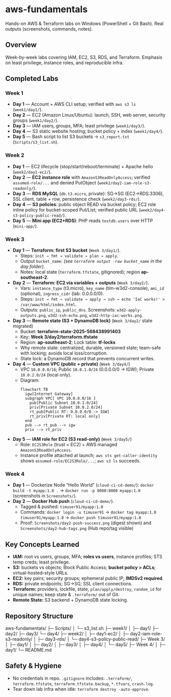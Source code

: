 # aws-fundamentals
Hands-on AWS & Terraform labs on Windows (PowerShell + Git Bash). Real outputs (screenshots, commands, notes).

## Overview
Week-by-week labs covering IAM, EC2, S3, RDS, and Terraform. Emphasis on least privilege, instance roles, and reproducible infra.

## Completed Labs
### Week 1
- **Day 1** — Account + AWS CLI setup; verified with `aws s3 ls` (`week1/day1/`).
- **Day 2** — EC2 (Amazon Linux/Ubuntu): launch, SSH, web server, security groups (`week1/day2/`).
- **Day 3** — IAM users, groups, MFA; least privilege (`week1/day3/`).
- **Day 4** — S3 static website hosting; bucket policy + index (`week1/day4/`).
- **Day 5** — Bash script to list S3 buckets → `s3_report.txt` (`Scripts/s3_list.sh`).

### Week 2
- **Day 1** — EC2 lifecycle (stop/start/reboot/terminate) + Apache hello (`week2/day1-ec2/`).
- **Day 2** — **EC2 instance role** with `AmazonS3ReadOnlyAccess`; verified `assumed-role/...` and denied PutObject (`week2/day2-iam-role-s3-readonly/`).
- **Day 3** — **RDS MySQL** (`db.t3.micro`, private): SG→SG (EC2→RDS:3306), SSL client, table + row, persistence check (`week2/day3-rds/`).
- **Day 4** — **S3 policies**: public object READ via bucket policy; EC2 role inline policy for bucket-scoped Put/List; verified public URL (`week2/day4-s3-policy-public-read/`).
- **Day 5** — **Mini app (EC2+RDS)**: PHP reads `testdb.users` over HTTP (`mini-app/`).

### Week 3
- **Day 1** — **Terraform: first S3 bucket** (`Week 3/day1/`).
  - Steps: `init → fmt → validate → plan → apply`.
  - Output `bucket_name`: *(see `terraform output -raw bucket_name` in the day folder)*.
  - Notes: local state (`terraform.tfstate`, gitignored); region **ap-southeast-2**.
- **Day 2** — **Terraform: EC2 via variables + outputs** (`Week 3/day2/`).
  - Vars: `instance_type` (t3.micro), `key_name` (tim-w3d2-console), `ami_id` (optional), `ingress_cidr` (lab: 0.0.0.0/0).
  - Steps: `init → fmt → validate → apply → ssh → echo 'IaC works!' > /var/www/html/index.html`.
  - Outputs: `public_ip`, `public_dns`. Screenshots: `w3d2-apply-outputs.png`, `w3d2-ssh-echo.png`, `w3d2-http-iac-works.png`.
- **Day 3** — **Remote state (S3 + DynamoDB lock)** (`Week 3/day2/` state migrated)
  - Bucket: **terraform-state-2025-568438991403**  
  - Key: **Week 3/day2/terraform.tfstate**  
  - Region: **ap-southeast-2**; Lock table: **tf-locks**  
  - Why remote state: centralized, durable, versioned state; team-safe with locking; avoids local loss/corruption.  
  - State lock: a DynamoDB record that prevents concurrent writes.
- **Day 4** — **Custom VPC (public + private)** (`Week 3/day4/`)
  - VPC `10.0.0.0/16`; Public `10.0.1.0/24` (0.0.0.0/0 → IGW); Private `10.0.2.0/24` (local only).
  - Diagram:
    ```mermaid
    flowchart TB
      igw[Internet Gateway]
      subgraph VPC[ VPC 10.0.0.0/16 ]
        pub[Public Subnet 10.0.1.0/24]
        priv[Private Subnet 10.0.2.0/24]
        rt_pub[Public RT: 0.0.0.0/0 -> IGW]
        rt_priv[Private RT: local only]
      end
      pub --> rt_pub --> igw
      priv --> rt_priv
    ```
- **Day 5** — **IAM role for EC2 (S3 read-only)** (`Week 3/day5/`)
  - Role: `EC2S3Role` (trust = EC2) + AWS managed `AmazonS3ReadOnlyAccess`.
  - Instance profile attached at launch; `aws sts get-caller-identity` shows `assumed-role/EC2S3Role/...`; `aws s3 ls` succeeds.

### Week 4

- **Day 1** — Dockerize Node “Hello World” (`cloud-ci-cd-demo/`): `docker build -t myapp:1.0 .` → `docker run -p 8080:8080 myapp:1.0` (screenshots in `Screenshots/`).
- **Day 2** — **Docker Hub push** (`cloud-ci-cd-demo/`).
  - Tagged & pushed: `timuser91/myapp:1.0`
  - Commands: `docker login -u timuser91` → `docker tag myapp:1.0 timuser91/myapp:1.0` → `docker push timuser91/myapp:1.0`
  - Proof: `Screenshots/day2-push-success.png` (digest shown) and `Screenshots/day2-hub-tags.png` (Hub repo/tag visible)




## Key Concepts Learned
- **IAM:** root vs users, groups, MFA; **roles vs users**, instance profiles; STS temp creds; least privilege.
- **S3:** buckets vs objects; Block Public Access; **bucket policy > ACLs**; virtual-hosted–style URLs.
- **EC2:** key pairs; security groups; ephemeral public IP; **IMDSv2 required**.
- **RDS:** private endpoints; SG→SG; SSL client connections.
- **Terraform:** providers, lockfile, state, `plan/apply/destroy`, `random_id` for unique names; keep state & `.terraform/` out of Git.
- **Remote State:** S3 backend + DynamoDB state locking.

## Repository Structure
aws-fundamentals/
├─ Scripts/
│  └─ s3_list.sh
├─ week1/
│  ├─ day1/ ├─ day2/ ├─ day3/ └─ day4/
├─ week2/
│  ├─ day1-ec2/
│  ├─ day2-iam-role-s3-readonly/
│  ├─ day3-rds/
│  └─ day4-s3-policy-public-read/
├─ Week 3/
│  ├─ day1/
│  ├─ day2/
│  ├─ day3/
│  ├─ day4/
│  └─ day5/
├─ Week 4/
│  ├─ day1/
└─ README.md

## Safety & Hygiene
- No credentials in repo. `.gitignore` includes: `.terraform/`, `terraform.tfstate`, `terraform.tfstate.backup`, `*.tfvars`, `crash.log`.
- Tear down lab infra when idle: `terraform destroy -auto-approve`.
